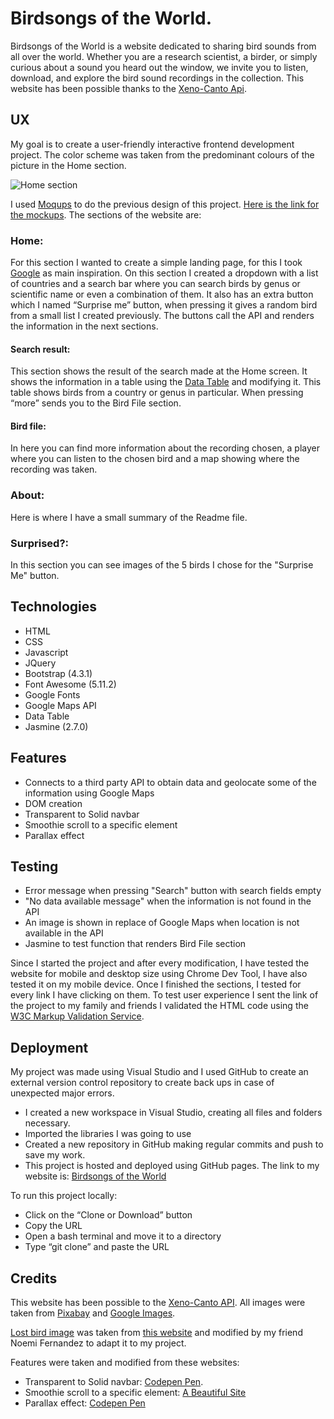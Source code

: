 # Birdsongs of the World.

Birdsongs of the World is a website dedicated to sharing bird sounds from all over the world. Whether you are a research scientist, a birder, or simply curious about a sound you heard out the window, we invite you to listen, download, and explore the bird sound recordings in the collection. This website has been possible thanks to the [Xeno-Canto Api](https://www.xeno-canto.org/article/153).

## UX

My goal is to create a user-friendly interactive frontend development project. The color scheme was taken from the predominant colours of the picture in the Home section.

![Home section](https://github.com/elisamunoz/birdsongs-project/blob/master/assets/images/mockup-images/multi-device-mockup.png)

I used [Moqups](https://moqups.com/) to do the previous design of this project. [Here is the link for the mockups](https://github.com/elisamunoz/birdsongs-project/tree/master/assets/images/mockup-images).
The sections of the website are:

### Home:

For this section I wanted to create a simple landing page, for this I took [Google](https://www.google.com) as main inspiration. On this section I created a dropdown with a list of countries and a search bar where you can search birds by genus or scientific name or even a combination of them. It also has an extra button which I named “Surprise me” button, when pressing it gives a random bird from a small list I created previously. The buttons call the API and renders the information in the next sections.

#### Search result:

This section shows the result of the search made at the Home screen. It shows the information in a table using the [Data Table](https://datatables.net/) and modifying it. This table shows birds from a country or genus in particular. When pressing “more” sends you to the Bird File section.

#### Bird file:

In here you can find more information about the recording chosen, a player where you can listen to the chosen bird and a map showing where the recording was taken.

### About:

Here is where I have a small summary of the Readme file.

### Surprised?:

In this section you can see images of the 5 birds I chose for the "Surprise Me" button.

## Technologies

- HTML
- CSS
- Javascript
- JQuery
- Bootstrap (4.3.1)
- Font Awesome (5.11.2)
- Google Fonts
- Google Maps API
- Data Table
- Jasmine (2.7.0)

## Features

- Connects to a third party API to obtain data and geolocate some of the information using Google Maps
- DOM creation
- Transparent to Solid navbar
- Smoothie scroll to a specific element
- Parallax effect

## Testing

- Error message when pressing "Search" button with search fields empty
- "No data available message" when the information is not found in the API
- An image is shown in replace of Google Maps when location is not available in the API 
- Jasmine to test function that renders Bird File section

Since I started the project and after every modification, I have tested the website for mobile and desktop size using Chrome Dev Tool, I have also tested it on my mobile device. Once I finished the sections, I tested for every link I have clicking on them. To test user experience I sent the link of the project to my family and friends I validated the HTML code using the [W3C Markup Validation Service](https://validator.w3.org/).

## Deployment

My project was made using Visual Studio and I used GitHub to create an external version control repository to create back ups in case of unexpected major errors.

- I created a new workspace in Visual Studio, creating all files and folders necessary.
- Imported the libraries I was going to use
- Created a new repository in GitHub making regular commits and push to save my work.
- This project is hosted and deployed using GitHub pages. The link to my website is: [Birdsongs of the World](https://elisamunoz.github.io/birdsongs-project/)

To run this project locally:

- Click on the “Clone or Download” button
- Copy the URL
- Open a bash terminal and move it to a directory
- Type “git clone” and paste the URL

## Credits

This website has been possible to the [Xeno-Canto API](https://www.xeno-canto.org/article/153). All images were taken from [Pixabay](https://pixabay.com/) and [Google Images](https://images.google.com/).

[Lost bird image](https://github.com/elisamunoz/birdsongs-project/blob/master/assets/images/lostbird.jpg) was taken from [this website](https://www.behance.net/gallery/51327889/Tourist-Pigeon) and modified by my friend Noemi Fernandez to adapt it to my project.

Features were taken and modified from these websites:

- Transparent to Solid navbar: [Codepen Pen](https://codepen.io/sonorangirl/pen/XmRBjq).
- Smoothie scroll to a specific element: [A Beautiful Site](https://www.abeautifulsite.net/smoothly-scroll-to-an-element-without-a-jquery-plugin-2)
- Parallax effect: [Codepen Pen](https://codepen.io/corneliuslabuschagne/pen/rNaNgdB?editors=1000)
